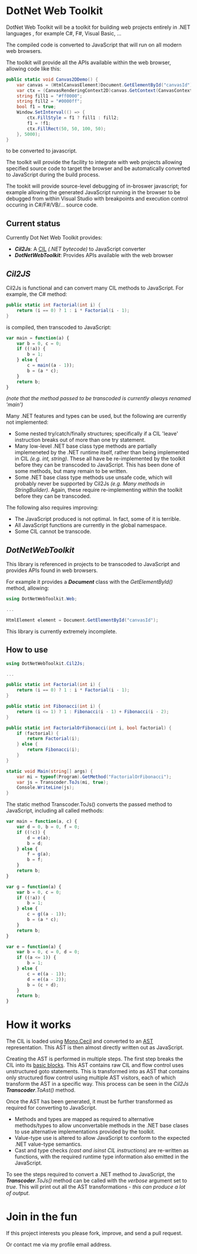 DotNet Web Toolkit
===================

DotNet Web Toolkit will be a toolkit for building web projects entirely in .NET languages , for example C#, F#, Visual Basic, ...

The compiled code is converted to JavaScript that will run on all modern web browsers.

The toolkit will provide all the APIs available within the web browser, allowing code like this:

```C#
public static void Canvas2DDemo() {
    var canvas = (HtmlCanvasElement)Document.GetElementById("canvasId");
    var ctx = (CanvasRenderingContext2D)canvas.GetContext(CanvasContext.TwoD);
    string fill1 = "#ff0000";
    string fill2 = "#0000ff";
    bool f1 = true;
    Window.SetInterval(() => {
        ctx.FillStyle = f1 ? fill1 : fill2;
        f1 = !f1;
        ctx.FillRect(50, 50, 100, 50);
    }, 5000);
}
```

to be converted to javascript.

The toolkit will provide the facility to integrate with web projects allowing specified source code to target the browser and be automatically converted to JavaScript during the build process.

The tookit will provide source-level debugging of in-broswer javascript; for example allowing the generated JavaScript running in the browser to be debugged from within Visual Studio with breakpoints and execution control occuring in C#/F#/VB/... source code.

Current status
--------------

Currently Dot Net Web Toolkit provides:

* ***Cil2Js***: A [CIL][1] *(.NET bytecode)* to JavaScript converter
* ***DotNetWebToolkit***: Provides APIs available with the web browser

*Cil2JS*
--------

Cil2Js is functional and can convert many CIL methods to JavaScript. For example, the C# method:

```C#
public static int Factorial(int i) {
    return (i == 0) ? 1 : i * Factorial(i - 1);
}
```

is compiled, then transcoded to JavaScript:

```JavaScript
var main = function(a) {
    var b = 0, c = 0;
    if ((!a)) {
        b = 1;
    } else {
        c = main((a - 1));
        b = (a * c);
    }
    return b;
}
```

*(note that the method passed to be transcoded is currently always renamed 'main')*

Many .NET features and types can be used, but the following are currently not implemented:

* Some nested try/catch/finally structures; specifically if a CIL 'leave' instruction breaks out of more than one try statement.
* Many low-level .NET base class type methods are partially implemeneted by the .NET runtime itself, rather than being implemented in CIL *(e.g. int, string)*. These all have be re-implemented by the toolkit before they can be transcoded to JavaScript. This has been done of some methods, but many remain to be written.
* Some .NET base class type methods use unsafe code, which will probably never be supported by Cil2Js *(e.g. Many methods in StringBuilder)*. Again, these require re-implementing within the toolkit before they can be transcoded. 

The following also requires improving:

* The JavaScript produced is not optimal. In fact, some of it is terrible.
* All JavaScript functions are currently in the global namespace.
* Some CIL cannot be transcode.

*DotNetWebToolkit*
------------------

This library is referenced in projects to be transcoded to JavaScript and provides APIs found in web browsers.

For example it provides a ***Document*** class with the *GetElementById()* method, allowing:

```C#
using DotNetWebToolkit.Web;

...

HtmlElement element = Document.GetElementById("canvasId");
```

This library is currently extremely incomplete.


How to use
----------

```C#
using DotNetWebToolkit.Cil2Js;

...

public static int Factorial(int i) {
    return (i == 0) ? 1 : i * Factorial(i - 1);
}

public static int Fibonacci(int i) {
    return (i <= 1) ? 1 : Fibonacci(i - 1) + Fibonacci(i - 2);
}

public static int FactorialOrFibonacci(int i, bool factorial) {
    if (factorial) {
        return Factorial(i);
    } else {
        return Fibonacci(i);
    }
}

static void Main(string[] args) {
    var mi = typeof(Program).GetMethod("FactorialOrFibonacci");
    var js = Transcoder.ToJs(mi, true);
    Console.WriteLine(js);
}
```

The static method Transcoder.ToJs() converts the passed method to JavaScript, including all called methods:

```JavaScript
var main = function(a, c) {
    var d = 0, b = 0, f = 0;
    if ((!c)) {
        d = e(a);
        b = d;
    } else {
        f = g(a);
        b = f;
    }
    return b;
}

var g = function(a) {
    var b = 0, c = 0;
    if ((!a)) {
        b = 1;
    } else {
        c = g((a - 1));
        b = (a * c);
    }
    return b;
}

var e = function(a) {
    var b = 0, c = 0, d = 0;
    if ((a <= 1)) {
        b = 1;
    } else {
        c = e((a - 1));
        d = e((a - 2));
        b = (c + d);
    }
    return b;
}
```

How it works
============

The CIL is loaded using [Mono.Cecil][2] and converted to an [AST][3] representation. This AST is then almost directly written out as JavaScript.

Creating the AST is performed in multiple steps. The first step breaks the CIL into its [basic blocks][4]. This AST contains raw CIL and flow control uses unstructured goto statements. This is transformed into as AST that contains only structured flow control using multiple AST visitors, each of which transform the AST in a specific way. This process can be seen in the *Cil2Js* ***Transcoder***.*ToAst()* method.

Once the AST has been generated, it must be further transformed as required for converting to JavaScript.

* Methods and types are mapped as required to alternative methods/types to allow unconvertable methods in the .NET base clases to use alternative implementations provided by the toolkit.
* Value-type use is altered to allow JavaScript to conform to the expected .NET value-type semantics.
* Cast and type checks *(cast and isinst CIL instructions)* are re-written as functions, with the required runtime type information also emitted in the JavaScript.

To see the steps required to convert a .NET method to JavaScript, the ***Transcoder***.*ToJs()* method can be called with the *verbose* argument set to *true*. This will print out all the AST transformations - *this can produce a lot of output*.

Join in the fun
===============

If this project interests you please fork, improve, and send a pull request.

Or contact me via my profile email address.


[1]: http://en.wikipedia.org/wiki/Common_Intermediate_Language
[2]: https://github.com/jbevain/cecil
[3]: http://en.wikipedia.org/wiki/Abstract_syntax_tree
[4]: http://en.wikipedia.org/wiki/Basic_block
